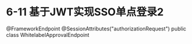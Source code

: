 # 6-11 基于JWT实现SSO单点登录2

@FrameworkEndpoint
@SessionAttributes("authorizationRequest")
public class WhitelabelApprovalEndpoint